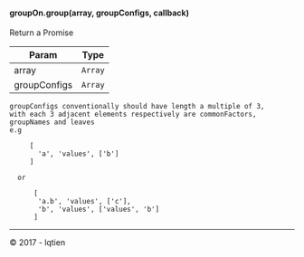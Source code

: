 
#### groupOn.group(array, groupConfigs, callback)
Return a Promise

| Param | Type |
| --- | --- |
| array | <code>Array</code> |
| groupConfigs | <code>Array</code> |

    groupConfigs conventionally should have length a multiple of 3,
    with each 3 adjacent elements respectively are commonFactors, groupNames and leaves  
    e.g 
      
         [
           'a', 'values', ['b']
         ]
      
      or  
      
          [
           'a.b', 'values', ['c'],
           'b', 'values', ['values', 'b']
          ]



* * *

&copy; 2017 - lqtien